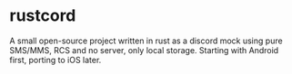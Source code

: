 # rustcord
A small open-source project written in rust as a discord mock using pure SMS/MMS, RCS and no server, only local storage. Starting with Android first, porting to iOS later.
